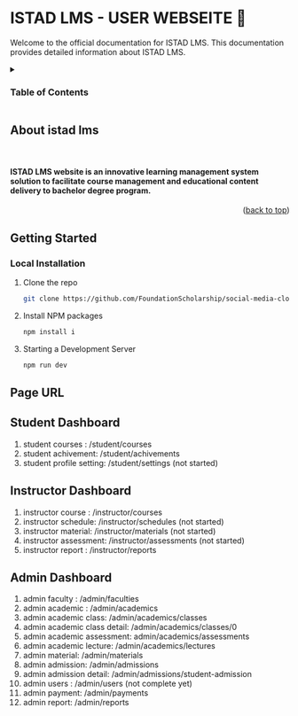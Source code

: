 # ISTAD LMS - USER WEBSEITE 📖

Welcome to the official documentation for ISTAD LMS. This documentation provides detailed information about ISTAD LMS.

<!-- TABLE OF CONTENTS -->
<details>
  <summary><h3>Table of Contents</h3></summary>
  <ol>
    <li>
      <a href="#about-istad-lms">About ISTAD LMS</a>
    </li>
    <li>
      <a href="#getting-started">Getting Started</a>
      <ul>
        <li><a href="#local-installation">Local Installation</a></li>
      </ul>
    </li>
    <li><a href="#page-url">Page URL</a></li>
  </ol>
</details>



<!-- ABOUT THE PROJECT -->
## About istad lms
<br />
<h4 >ISTAD LMS website is an innovative learning management system solution to facilitate course management and educational content delivery to bachelor degree program.</h4>

<p align="right">(<a href="#readme-top">back to top</a>)</p>

<!-- GETTING STARTED -->
## Getting Started

### Local Installation


1. Clone the repo
   ```sh
   git clone https://github.com/FoundationScholarship/social-media-clone.git
   ```
2. Install NPM packages
   ```sh
   npm install i
   ```
3. Starting a Development Server
   ```sh
   npm run dev
   ```

<!-- Page URL -->
## Page URL

## Student Dashboard 

01. student courses : /student/courses
02. student achivement: /student/achivements
03. student profile setting: /student/settings (not started)

## Instructor Dashboard

01. instructor course : /instructor/courses
02. instructor schedule: /instructor/schedules (not started)
03. instructor material: /instructor/materials (not started)
04. instructor assessment: /instructor/assessments (not started)
05. instructor report : /instructor/reports


## Admin Dashboard

01. admin faculty : /admin/faculties
02. admin academic : /admin/academics
03. admin academic class: /admin/academics/classes
04. admin academic class detail: /admin/academics/classes/0
05. admin academic assessment: admin/academics/assessments 
06. admin academic lecture: /admin/academics/lectures
07. admin material: /admin/materials
08. admin admission: /admin/admissions
09. admin admission detail: /admin/admissions/student-admission
10. admin users : /admin/users (not complete yet)
11. admin payment: /admin/payments
12. admin report: /admin/reports


